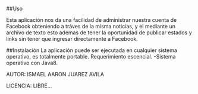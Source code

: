 ##Uso

Esta aplicación nos da una facilidad de administrar nuestra cuenta de Facebook obteniendo a tráves de la misma noticias,
y el mediante un archivo de texto esto ademas de tener la oportunidad de publicar estados y links sin tener que ingresar directamente
a Facebook.


##Instalación La aplicación puede ser ejecutada en cualquier sistema operativo, es totalmente portable.
Requerimiento escencial. -Sistema operativo con Java8.


AUTOR: ISMAEL AARON JUAREZ AVILA


LICENCIA: LIBRE...
